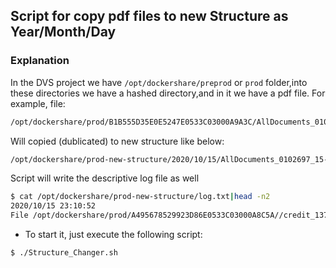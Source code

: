 ## Script for copy pdf files to new Structure as Year/Month/Day

### Explanation
In the DVS project we have `/opt/dockershare/preprod` or `prod` folder,into these directories we have a hashed directory,and in it we have a pdf file.
For example, file:
```bash
/opt/dockershare/prod/B1B555D35E0E5247E0533C03000A9A3C/AllDocuments_0102697_15-10-2020.pdf 
```
Will copied (dublicated) to new structure like below:
```bash
/opt/dockershare/prod-new-structure/2020/10/15/AllDocuments_0102697_15-10-2020.pdf
```
Script will write the descriptive log file as well
```bash
$ cat /opt/dockershare/prod-new-structure/log.txt|head -n2
2020/10/15 23:10:52
File /opt/dockershare/prod/A495678529923D86E0533C03000A8C5A//credit_1374319_02-05-2020.pdf copied to /opt/dockershare/prod-new-structure/2020/05/02
```
- To start it, just execute the following script:
```bash
$ ./Structure_Changer.sh
```
